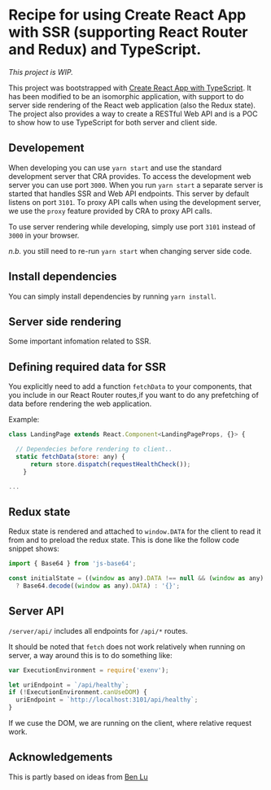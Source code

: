 # Recipe for using Create React App with SSR (supporting React Router and Redux) and TypeScript.

*This project is WIP.*

This project was bootstrapped with [Create React App with TypeScript](https://github.com/wmonk/create-react-app-typescript). It has been modified to be an isomorphic application, with support to do server side rendering of the React web application (also the Redux state). The project also provides a way to create a RESTful Web API and is a POC to show how to use TypeScript for both server and client side.

## Developement

When developing you can use ``yarn start`` and use the standard development server that CRA provides. To access the development web server you can use port ``3000``. When you run ``yarn start`` a separate server is started that handles SSR and Web API endpoints. This server by default listens on port ``3101``. To proxy API calls when using the development server,  we use the ``proxy`` feature provided by CRA to proxy API calls.

To use server rendering while developing, simply use port ``3101`` instead of ``3000`` in your browser. 

*n.b.* you still need to re-run ``yarn start`` when changing server side code.

## Install dependencies

You can simply install dependencies by running ``yarn install``.

## Server side rendering

Some important infomation related to SSR.

## Defining required data for SSR
You explicitly need to add a function ``fetchData`` to your components, that you include in our React Router routes,if you want to do any prefetching of data before rendering the web application.

Example:
```javascript
class LandingPage extends React.Component<LandingPageProps, {}> {

  // Dependecies before rendering to client..
  static fetchData(store: any) {
      return store.dispatch(requestHealthCheck());
    }

...
```

## Redux state

Redux state is rendered and attached to ``window.DATA`` for the client to read it from and to preload the redux state. This is done like the follow code snippet shows:

```javascript
import { Base64 } from 'js-base64';

const initialState = ((window as any).DATA !== null && (window as any).DATA !== '{{WINDOW_DATA}}') 
  ? Base64.decode((window as any).DATA) : '{}';
```

## Server API

``/server/api/`` includes all endpoints for ``/api/*`` routes.

It should be noted that ``fetch`` does not work relatively when running on server, a way around this is to do something like:

```javascript
var ExecutionEnvironment = require('exenv');

let uriEndpoint = `/api/healthy`;
if (!ExecutionEnvironment.canUseDOM) { 
  uriEndpoint = `http://localhost:3101/api/healthy`; 
}
```

If we cuse the DOM, we are running on the client, where relative request work.

## Acknowledgements 

This is partly based on ideas from [Ben Lu](https://medium.com/@benlu/ssr-with-create-react-app-v2-1b8b520681d9)

